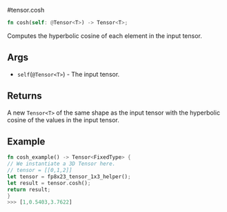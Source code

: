 #tensor.cosh

```rust
fn cosh(self: @Tensor<T>) -> Tensor<T>;
```

Computes the hyperbolic cosine of each element in the input tensor.

## Args

* `self`(`@Tensor<T>`) - The input tensor.


## Returns

A new `Tensor<T>` of the same shape as the input tensor with
the hyperbolic cosine of the values in the input tensor.

## Example

```rust
fn cosh_example() -> Tensor<FixedType> {
// We instantiate a 3D Tensor here.
// tensor = [[0,1,2]]
let tensor = fp8x23_tensor_1x3_helper();
let result = tensor.cosh();
return result;
}
>>> [1,0.5403,3.7622]
```

